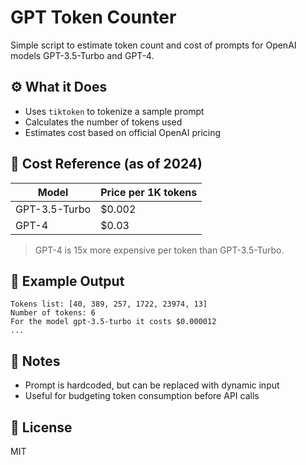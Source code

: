 # GPT Token Counter

Simple script to estimate token count and cost of prompts for OpenAI models GPT-3.5-Turbo and GPT-4.

## ⚙️ What it Does

- Uses `tiktoken` to tokenize a sample prompt
- Calculates the number of tokens used
- Estimates cost based on official OpenAI pricing

## 💸 Cost Reference (as of 2024)

| Model          | Price per 1K tokens |
|----------------|---------------------|
| GPT-3.5-Turbo  | $0.002              |
| GPT-4          | $0.03               |

> GPT-4 is 15x more expensive per token than GPT-3.5-Turbo.

## 🧪 Example Output

```
Tokens list: [40, 389, 257, 1722, 23974, 13]
Number of tokens: 6
For the model gpt-3.5-turbo it costs $0.000012
...
```

## 📝 Notes

- Prompt is hardcoded, but can be replaced with dynamic input  
- Useful for budgeting token consumption before API calls

## 📄 License

MIT
